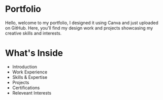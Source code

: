 # Portfolio
Hello, welcome to my portfolio, I designed it using Canva and just uploaded on GitHub. Here, you'll find my design work and projects showcasing my creative skills and interests.
# What's Inside
- Introduction
- Work Experience
- Skills & Expertise
- Projects
- Certifications
- Releveant Interests
